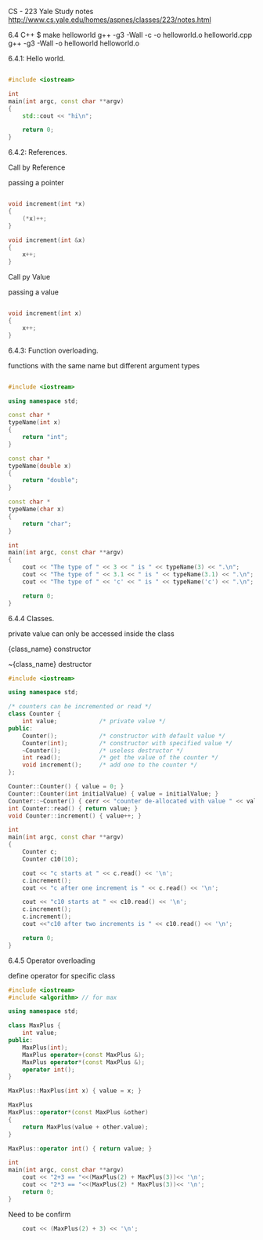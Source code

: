 CS - 223 Yale Study notes
http://www.cs.yale.edu/homes/aspnes/classes/223/notes.html

6.4 C++
$ make helloworld
g++  -g3 -Wall  -c -o helloworld.o helloworld.cpp
g++ -g3 -Wall -o helloworld helloworld.o


6.4.1: Hello world.

```cpp

#include <iostream>

int 
main(int argc, const char **argv)
{
    std::cout << "hi\n";

    return 0;
}

```

6.4.2: References.

Call by Reference

passing a pointer

```cpp

void increment(int *x)
{
    (*x)++;
}

void increment(int &x)
{
    x++;
}

```

Call py Value

passing a value
```cpp

void increment(int x)
{
    x++;
}

```

6.4.3: Function overloading.

functions with the same name but different argument types 

```cpp

#include <iostream>

using namespace std;

const char *
typeName(int x)
{
    return "int";
}

const char *
typeName(double x)
{
    return "double";
}

const char *
typeName(char x)
{
    return "char";
}

int
main(int argc, const char **argv)
{
    cout << "The type of " << 3 << " is " << typeName(3) << ".\n";
    cout << "The type of " << 3.1 << " is " << typeName(3.1) << ".\n";
    cout << "The type of " << 'c' << " is " << typeName('c') << ".\n";

    return 0;
}

```

6.4.4 Classes.

private value can only be accessed inside the class

{class_name} constructor

~{class_name} destructor

```cpp
#include <iostream>

using namespace std;

/* counters can be incremented or read */
class Counter {
    int value;            /* private value */
public:
    Counter();            /* constructor with default value */
    Counter(int);         /* constructor with specified value */
    ~Counter();           /* useless destructor */
    int read();           /* get the value of the counter */
    void increment();     /* add one to the counter */
};

Counter::Counter() { value = 0; }
Counter::Counter(int initialValue) { value = initialValue; }
Counter::~Counter() { cerr << "counter de-allocated with value " << value << '\n'; }
int Counter::read() { return value; }
void Counter::increment() { value++; }

int
main(int argc, const char **argv)
{
    Counter c;
    Counter c10(10);

    cout << "c starts at " << c.read() << '\n';
    c.increment();
    cout << "c after one increment is " << c.read() << '\n';

    cout << "c10 starts at " << c10.read() << '\n';
    c.increment();
    c.increment();
    cout <<"c10 after two increments is " << c10.read() << '\n';

    return 0;
}
```

6.4.5 Operator overloading

define operator for specific class

```cpp
#include <iostream>
#include <algorithm> // for max

using namespace std;

class MaxPlus {
	int value;
public:
	MaxPlus(int);
	MaxPlus operator+(const MaxPlus &);
    MaxPlus operator*(const MaxPlus &);
    operator int();
}

MaxPlus::MaxPlus(int x) { value = x; }

MaxPlus 
MaxPlus::operator*(const MaxPlus &other)
{
    return MaxPlus(value + other.value);
}

MaxPlus::operator int() { return value; }

int
main(int argc, const char **argv)
	cout << "2+3 == "<<(MaxPlus(2) + MaxPlus(3))<< '\n';
	cout << "2*3 == "<<(MaxPlus(2) * MaxPlus(3))<< '\n';
	return 0;
}
```

Need to be confirm

```cpp
    cout << (MaxPlus(2) + 3) << '\n';
```
